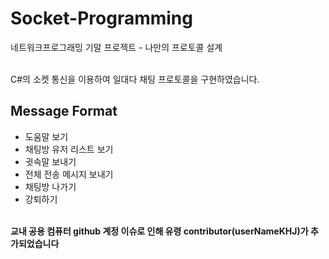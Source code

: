 # Socket-Programming
네트워크프로그래밍 기말 프로젝트 - 나만의 프로토콜 설계<br><br>

C#의 소켓 통신을 이용하여 일대다 채팅 프로토콜을 구현하였습니다.<br>

## Message Format
- 도움말 보기
- 채팅방 유저 리스트 보기
- 귓속말 보내기
- 전체 전송 메시지 보내기
- 채팅방 나가기
- 강퇴하기
<br><br>

**교내 공용 컴퓨터 github 계정 이슈로 인해 유령 contributor(userNameKHJ)가 추가되었습니다** 
